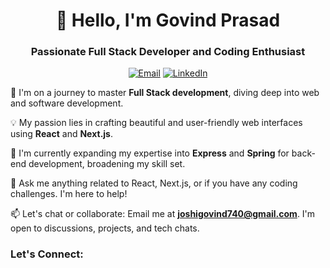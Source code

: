 <h1 align="center">👋 Hello, I'm Govind Prasad</h1>
<h3 align="center">Passionate Full Stack Developer and Coding Enthusiast</h3>

<p align="center">
  <a href="mailto:joshigovind740@gmail.com"><img src="https://img.shields.io/badge/Email-Me%20💌-brightgreen" alt="Email"></a>
  <a href="https://linkedin.com/in/govind-prasad-439051207/"><img src="https://img.shields.io/badge/LinkedIn-Connect%20with%20Me-blue" alt="LinkedIn"></a>
</p>

🌱 I'm on a journey to master **Full Stack development**, diving deep into web and software development.

💡 My passion lies in crafting beautiful and user-friendly web interfaces using **React** and **Next.js**.

🚀 I'm currently expanding my expertise into **Express** and **Spring** for back-end development, broadening my skill set.

💬 Ask me anything related to React, Next.js, or if you have any coding challenges. I'm here to help!

📫 Let's chat or collaborate: Email me at **joshigovind740@gmail.com**. I'm open to discussions, projects, and tech chats.

<h3 align="left">Let's Connect:</h3>
<p align="left">
